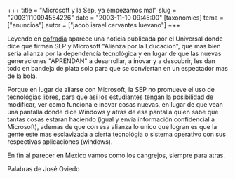 +++
title = "Microsoft y la Sep, ya empezamos mal"
slug = "20031110094554226"
date = "2003-11-10 09:45:00"
[taxonomies]
tema = ["anuncios"]
autor = ["jacob israel cervantes luevano"]
+++

Leyendo en [cofradia](http://www.cofradia.org) aparece una noticia
publicada por el Universal donde dice que firman SEP y Microsoft
"Alianza por la Educacion", que mas bien sería alianza por la
dependencía tecnológica y en lugar de que las nuevas generaciones
"APRENDAN" a desarrollar, a inovar y a descubrir, les dan todo en
bandeja de plata solo para que se conviertan en un espectador mas de la
bola.

<!-- more -->
Porque en lugar de aliarse con Microsoft, la SEP no promueve el uso de
tecnológias libres, para que asi los estudiantes tengan la posibilidad
de modificar, ver como funciona e inovar cosas nuevas, en lugar de que
vean una pantalla donde dice Windows y atras de esa pantalla quien sabe
que tantas cosas estaran haciendo (igual y envía información
confidencial a Microsoft), ademas de que con esa alianza lo unico que
logran es que la gente este mas esclavizada a cierta tecnológia o
sistema operativo con sus respectivas aplicaciones (windows).

En fín al parecer en Mexico vamos como los cangrejos, siempre para
atras.

Palabras de José Oviedo

